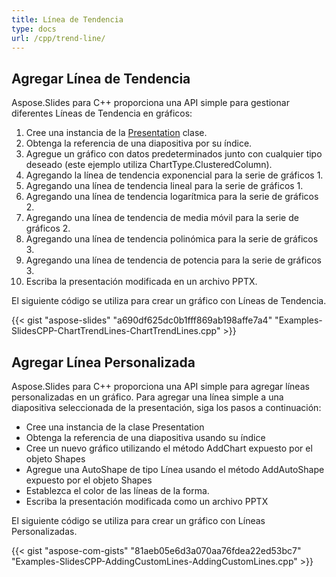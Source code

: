 ```yaml
---
title: Línea de Tendencia
type: docs
url: /cpp/trend-line/
---
```


## **Agregar Línea de Tendencia**
Aspose.Slides para C++ proporciona una API simple para gestionar diferentes Líneas de Tendencia en gráficos:

1. Cree una instancia de la [Presentation](https://reference.aspose.com/slides/net/aspose.slides/presentation) clase.
1. Obtenga la referencia de una diapositiva por su índice.
1. Agregue un gráfico con datos predeterminados junto con cualquier tipo deseado (este ejemplo utiliza ChartType.ClusteredColumn).
1. Agregando la línea de tendencia exponencial para la serie de gráficos 1.
1. Agregando una línea de tendencia lineal para la serie de gráficos 1.
1. Agregando una línea de tendencia logarítmica para la serie de gráficos 2.
1. Agregando una línea de tendencia de media móvil para la serie de gráficos 2.
1. Agregando una línea de tendencia polinómica para la serie de gráficos 3.
1. Agregando una línea de tendencia de potencia para la serie de gráficos 3.
1. Escriba la presentación modificada en un archivo PPTX.

El siguiente código se utiliza para crear un gráfico con Líneas de Tendencia.

{{< gist "aspose-slides" "a690df625dc0b1fff869ab198affe7a4" "Examples-SlidesCPP-ChartTrendLines-ChartTrendLines.cpp" >}}

## **Agregar Línea Personalizada**
Aspose.Slides para C++ proporciona una API simple para agregar líneas personalizadas en un gráfico. Para agregar una línea simple a una diapositiva seleccionada de la presentación, siga los pasos a continuación:

- Cree una instancia de la clase Presentation
- Obtenga la referencia de una diapositiva usando su índice
- Cree un nuevo gráfico utilizando el método AddChart expuesto por el objeto Shapes
- Agregue una AutoShape de tipo Línea usando el método AddAutoShape expuesto por el objeto Shapes
- Establezca el color de las líneas de la forma.
- Escriba la presentación modificada como un archivo PPTX

El siguiente código se utiliza para crear un gráfico con Líneas Personalizadas.

{{< gist "aspose-com-gists" "81aeb05e6d3a070aa76fdea22ed53bc7" "Examples-SlidesCPP-AddingCustomLines-AddingCustomLines.cpp" >}}